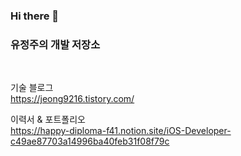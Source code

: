 ### Hi there 👋
### 유정주의 개발 저장소
</br>


기술 블로그  
https://jeong9216.tistory.com/

이력서 & 포트폴리오  
https://happy-diploma-f41.notion.site/iOS-Developer-c49ae87703a14996ba40feb31f08f79c
